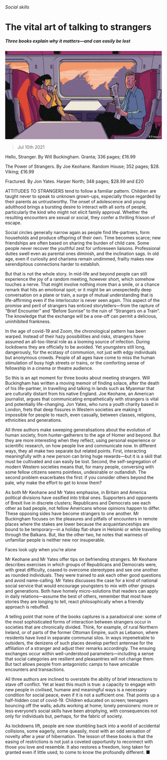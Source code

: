 ###### Social skills

# The vital art of talking to strangers 

##### Three books explain why it matters—and can easily be lost 

![image](images/20210710_BKD001_0.jpg) 

> Jul 10th 2021 

Hello, Stranger. By Will Buckingham. Granta; 336 pages; £16.99

The Power of Strangers. By Joe Keohane. Random House; 352 pages; $28. Viking; £16.99

Fractured. By Jon Yates. Harper North; 348 pages; $28.99 and £20

ATTITUDES TO STRANGERS tend to follow a familiar pattern. Children are taught never to speak to unknown grown-ups, especially those regarded by their parents as untrustworthy. The onset of adolescence and young adulthood brings a bursting desire to interact with all sorts of people, particularly the kind who might not elicit family approval. Whether the resulting encounters are sexual or social, they confer a thrilling frisson of escape.

Social circles generally narrow again as people find life-partners, form households and produce offspring of their own. Time becomes scarce; new friendships are often based on sharing the burden of child care. Some people never recover the youthful zest for unforeseen liaisons. Professional duties swell even as parental ones diminish, and the inclination sags. In old age, even if curiosity and charisma remain undimmed, frailty makes new serendipitous connections harder to establish.

But that is not the whole story. In mid-life and beyond people can still experience the joy of a random meeting, however short, which somehow touches a nerve. That might involve nothing more than a smile, or a chance remark that hits an emotional spot; or it might be an unexpectedly deep conversation on a plane or train, a surge of mutual understanding that is life-affirming even if the interlocutor is never seen again. This aspect of the promise and peril of strangers has enticed storytellers—from the rapture of “Brief Encounter” and “Before Sunrise” to the ruin of “Strangers on a Train”. The knowledge that the exchange will be a one-off can permit a delicious, uninhibited frankness.

In the age of covid-19 and Zoom, the chronological pattern has been warped. Instead of their hazy possibilities and risks, strangers have assumed an all-too-literal role as a looming source of infection. During lockdowns they are officially to be avoided. Yet youngsters still long, dangerously, for the ecstasy of communion, not just with edgy individuals but anonymous crowds. People of all ages have come to miss the human stimulation of busy high streets or trains, or the comforting sense of fellowship in a cinema or theatre audience.

So this is an apt moment for three books about meeting strangers. Will Buckingham has written a moving memoir of finding solace, after the death of his life-partner, in travelling and talking in lands such as Myanmar that are culturally distant from his native England. Joe Keohane, an American journalist, argues that communicating empathetically with strangers is vital and potentially life-changing. Jon Yates, who runs a youth charity based in London, frets that deep fissures in Western societies are making it impossible for people to reach, even casually, between classes, religions, ethnicities and generations.

All three authors make sweeping generalisations about the evolution of human society, from hunter-gatherers to the age of Homer and beyond. But they are more interesting when they reflect, using personal experience or scientific research, on how people live and communicate now. In different ways, they all make two separate but related points. First, interacting meaningfully with a new person can bring huge rewards—but it is a skill that must be cultivated and can easily be lost. Second, the self-segregation of modern Western societies means that, for many people, conversing with some fellow citizens seems pointless, undesirable or outlandish. The second problem exacerbates the first: if you consider others beyond the pale, why make the effort to get to know them?

As both Mr Keohane and Mr Yates emphasise, in Britain and America political divisions have ossified into tribal ones. Supporters and opponents of Brexit live in discrete clusters; Republicans and Democrats see each other as bad people, not fellow Americans whose opinions happen to differ. These opposing sides have become strangers to one another. Mr Buckingham focuses on the pleasures and pitfalls of encounters in remote places where the stakes are lower because the acquaintanceships are bound to be temporary—in a holiday flat-share in Helsinki or while travelling through the Balkans. But, like the other two, he notes that wariness of unfamiliar people is neither new nor insuperable.

Faces look ugly when you’re alone

Mr Keohane and Mr Yates offer tips on befriending strangers. Mr Keohane describes exercises in which groups of Republicans and Democrats were, with great difficulty, coaxed to overcome stereotypes and see one another as rounded individuals. They were trained to ask each other good questions and avoid name-calling. Mr Yates discusses the case for a kind of national social service that would encourage youngsters to mix with other groups and generations. Both have homely micro-solutions that readers can apply in daily relations—assume the best of others, remember that most have stories they are longing to tell, react philosophically when a friendly approach is rebuffed.

A telling point that none of the books captures is a paradoxical one: some of the most sophisticated forms of interaction between strangers occur in societies that are chronically divided. Think, for example, of rural Northern Ireland, or of parts of the former Ottoman Empire, such as Lebanon, where residents have lived in separate communal silos. In ways impenetrable to outsiders, the denizens of such places develop perfect antennae for the affiliation of a stranger and adjust their remarks accordingly. The ensuing exchanges occur within well-understood parameters—including a sense that social categories are resilient and pleasantries will not change them. But tact allows people from antagonistic camps to have amicable encounters and transactions.

All three authors are inclined to overstate the ability of brief interactions to stave off conflict. Yet at least this much is true: a capacity to engage with new people in civilised, humane and meaningful ways is a necessary condition for social peace, even if it is not a sufficient one. That points up a half-hidden cost of covid-19. Children educated on screen; teenagers bouncing off the walls; adults working at home; lonely pensioners: more or less everyone’s social skills have been atrophying, with consequences not only for individuals but, perhaps, for the fabric of society.

As lockdowns lift, people are now stumbling back into a world of accidental collisions, some eagerly, some queasily, most with an odd sensation of novelty after a year of hibernation. The lesson of these books is that the easing of restrictions is not just a coveted opportunity to reconnect with those you love and resemble. It also restores a freedom, long taken for granted even if little used, to come to know the profoundly different. ■

